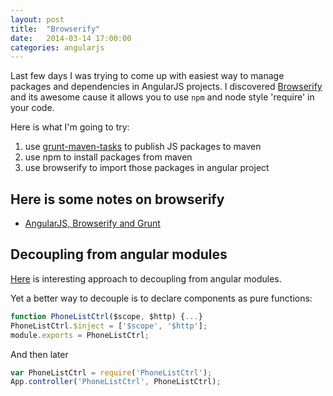 ```yaml
---
layout: post
title:  "Browserify"
date:   2014-03-14 17:00:00
categories: angularjs
---
```


Last few days I was trying to come up with easiest way to manage packages and dependencies in AngularJS projects. 
I discovered [Browserify](http://browserify.org) and its awesome cause it allows you to use `npm` and node style 'require' in your code.

Here is what I'm going to try:

1. use [grunt-maven-tasks](https://www.npmjs.org/package/grunt-maven-tasks) to publish JS packages to maven
2. use npm to install packages from maven
3. use browserify to import those packages in angular project

## Here is some notes on browserify
- [AngularJS, Browserify and Grunt](http://dontkry.com/posts/code/angular-browserify-grunt.html)

## Decoupling from angular modules
[Here](https://groups.google.com/forum/#!starred/angular/ytoVaikOcCs) is interesting approach to decoupling from angular modules.

Yet a better way to decouple is to declare components as pure functions:

```js
function PhoneListCtrl($scope, $http) {...}
PhoneListCtrl.$inject = ['$scope', '$http'];
module.exports = PhoneListCtrl;
```

And then later

```js
var PhoneListCtrl = require('PhoneListCtrl');
App.controller('PhoneListCtrl', PhoneListCtrl);
```
